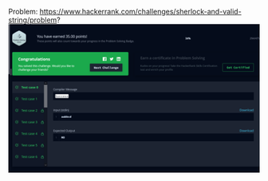 Problem: https://www.hackerrank.com/challenges/sherlock-and-valid-string/problem?
![Results](/string-manipulation/sherlock-and-valid-string/results.png?raw=true "Results")